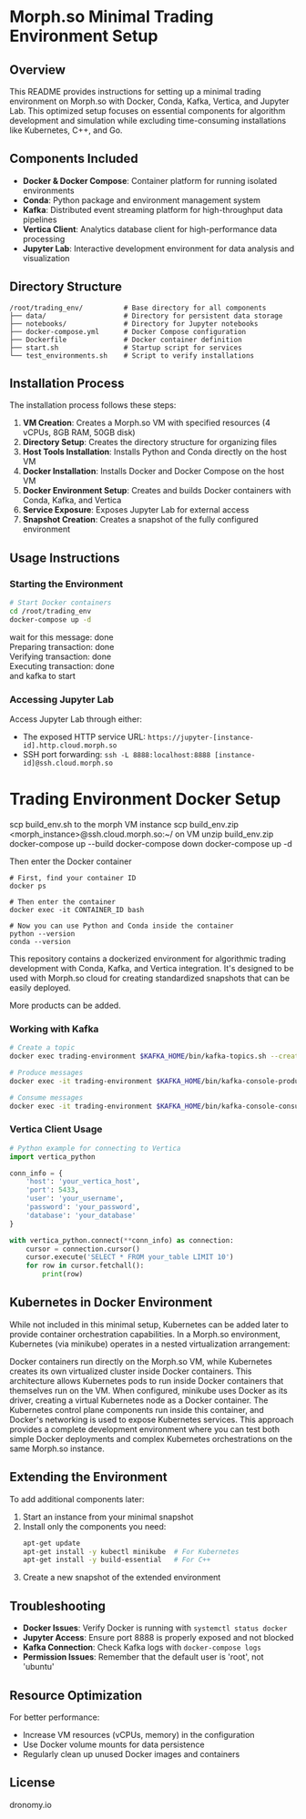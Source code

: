 # Morph.so Minimal Trading Environment Setup

## Overview

This README provides instructions for setting up a minimal trading environment on Morph.so with Docker, Conda, Kafka, Vertica, and Jupyter Lab. This optimized setup focuses on essential components for algorithm development and simulation while excluding time-consuming installations like Kubernetes, C++, and Go.

## Components Included

- **Docker & Docker Compose**: Container platform for running isolated environments
- **Conda**: Python package and environment management system
- **Kafka**: Distributed event streaming platform for high-throughput data pipelines
- **Vertica Client**: Analytics database client for high-performance data processing
- **Jupyter Lab**: Interactive development environment for data analysis and visualization

## Directory Structure

```
/root/trading_env/          # Base directory for all components
├── data/                   # Directory for persistent data storage
├── notebooks/              # Directory for Jupyter notebooks
├── docker-compose.yml      # Docker Compose configuration
├── Dockerfile              # Docker container definition
├── start.sh                # Startup script for services
└── test_environments.sh    # Script to verify installations
```

## Installation Process

The installation process follows these steps:

1. **VM Creation**: Creates a Morph.so VM with specified resources (4 vCPUs, 8GB RAM, 50GB disk)
2. **Directory Setup**: Creates the directory structure for organizing files
3. **Host Tools Installation**: Installs Python and Conda directly on the host VM
4. **Docker Installation**: Installs Docker and Docker Compose on the host VM
5. **Docker Environment Setup**: Creates and builds Docker containers with Conda, Kafka, and Vertica
6. **Service Exposure**: Exposes Jupyter Lab for external access
7. **Snapshot Creation**: Creates a snapshot of the fully configured environment

## Usage Instructions

### Starting the Environment

```bash
# Start Docker containers
cd /root/trading_env
docker-compose up -d
```
wait for this message:
 done                                                
Preparing transaction: done                          
Verifying transaction: done                          
Executing transaction: done   
and kafka to start

### Accessing Jupyter Lab

Access Jupyter Lab through either:
- The exposed HTTP service URL: `https://jupyter-[instance-id].http.cloud.morph.so`
- SSH port forwarding: `ssh -L 8888:localhost:8888 [instance-id]@ssh.cloud.morph.so`

# Trading Environment Docker Setup

scp build_env.sh to the morph VM instance 
scp build_env.zip  <morph_instance>@ssh.cloud.morph.so:~/
on VM
unzip build_env.zip
docker-compose up --build
docker-compose down
docker-compose up -d

Then enter the Docker container 
```
# First, find your container ID
docker ps

# Then enter the container
docker exec -it CONTAINER_ID bash

# Now you can use Python and Conda inside the container
python --version
conda --version

```


This repository contains a dockerized environment for algorithmic trading development with Conda, Kafka, and Vertica integration. It's designed to be used with Morph.so cloud for creating standardized snapshots that can be easily deployed.

More products can be added.

### Working with Kafka

```bash
# Create a topic
docker exec trading-environment $KAFKA_HOME/bin/kafka-topics.sh --create --topic my-topic --bootstrap-server localhost:9092 --partitions 1 --replication-factor 1

# Produce messages
docker exec -it trading-environment $KAFKA_HOME/bin/kafka-console-producer.sh --topic my-topic --bootstrap-server localhost:9092

# Consume messages
docker exec -it trading-environment $KAFKA_HOME/bin/kafka-console-consumer.sh --topic my-topic --from-beginning --bootstrap-server localhost:9092
```

### Vertica Client Usage

```python
# Python example for connecting to Vertica
import vertica_python

conn_info = {
    'host': 'your_vertica_host',
    'port': 5433,
    'user': 'your_username',
    'password': 'your_password',
    'database': 'your_database'
}

with vertica_python.connect(**conn_info) as connection:
    cursor = connection.cursor()
    cursor.execute('SELECT * FROM your_table LIMIT 10')
    for row in cursor.fetchall():
        print(row)
```

## Kubernetes in Docker Environment

While not included in this minimal setup, Kubernetes can be added later to provide container orchestration capabilities. In a Morph.so environment, Kubernetes (via minikube) operates in a nested virtualization arrangement:

Docker containers run directly on the Morph.so VM, while Kubernetes creates its own virtualized cluster inside Docker containers. This architecture allows Kubernetes pods to run inside Docker containers that themselves run on the VM. When configured, minikube uses Docker as its driver, creating a virtual Kubernetes node as a Docker container. The Kubernetes control plane components run inside this container, and Docker's networking is used to expose Kubernetes services. This approach provides a complete development environment where you can test both simple Docker deployments and complex Kubernetes orchestrations on the same Morph.so instance.

## Extending the Environment

To add additional components later:

1. Start an instance from your minimal snapshot
2. Install only the components you need:
   ```bash
   apt-get update
   apt-get install -y kubectl minikube  # For Kubernetes
   apt-get install -y build-essential   # For C++
   ```
3. Create a new snapshot of the extended environment

## Troubleshooting

- **Docker Issues**: Verify Docker is running with `systemctl status docker`
- **Jupyter Access**: Ensure port 8888 is properly exposed and not blocked
- **Kafka Connection**: Check Kafka logs with `docker-compose logs`
- **Permission Issues**: Remember that the default user is 'root', not 'ubuntu'

## Resource Optimization

For better performance:
- Increase VM resources (vCPUs, memory) in the configuration
- Use Docker volume mounts for data persistence
- Regularly clean up unused Docker images and containers

## License
dronomy.io
